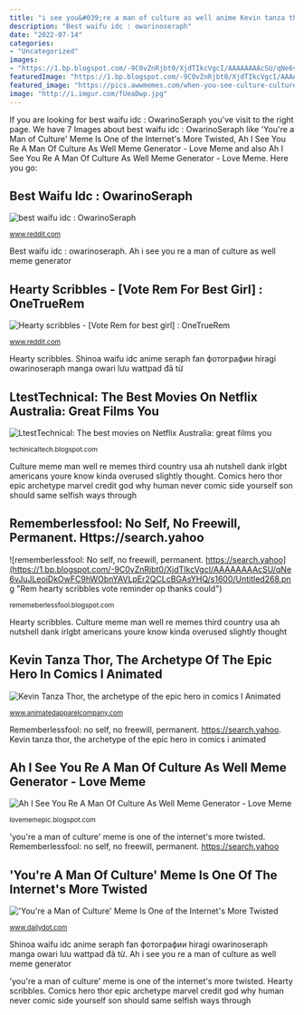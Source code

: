 ```yaml
---
title: "i see you&#039;re a man of culture as well anime Kevin tanza thor, the archetype of the epic hero in comics i animated"
description: "Best waifu idc : owarinoseraph"
date: "2022-07-14"
categories:
- "Uncategorized"
images:
- "https://1.bp.blogspot.com/-9C0vZnRjbt0/XjdTIkcVgcI/AAAAAAAAcSU/qNe6vJuJLeoiDkOwFC9hWObnYAVLpEr2QCLcBGAsYHQ/s1600/Untitled268.png"
featuredImage: "https://1.bp.blogspot.com/-9C0vZnRjbt0/XjdTIkcVgcI/AAAAAAAAcSU/qNe6vJuJLeoiDkOwFC9hWObnYAVLpEr2QCLcBGAsYHQ/s1600/Untitled268.png"
featured_image: "https://pics.awwmemes.com/when-you-see-culture-culture-danke-meymey-ah-i-54025552.png"
image: "http://i.imgur.com/fUeaDwp.jpg"
---
```


If you are looking for best waifu idc : OwarinoSeraph you've visit to the right page. We have 7 Images about best waifu idc : OwarinoSeraph like &#039;You&#039;re a Man of Culture&#039; Meme Is One of the Internet&#039;s More Twisted, Ah I See You Re A Man Of Culture As Well Meme Generator - Love Meme and also Ah I See You Re A Man Of Culture As Well Meme Generator - Love Meme. Here you go:

## Best Waifu Idc : OwarinoSeraph

![best waifu idc : OwarinoSeraph](https://i.redd.it/t8cxlpak12w21.jpg "Rememberlessfool: no self, no freewill, permanent. https://search.yahoo")

<small>www.reddit.com</small>

Best waifu idc : owarinoseraph. Ah i see you re a man of culture as well meme generator

## Hearty Scribbles - [Vote Rem For Best Girl] : OneTrueRem

![Hearty scribbles - [Vote Rem for best girl] : OneTrueRem](http://i.imgur.com/fUeaDwp.jpg "Hearty scribbles")

<small>www.reddit.com</small>

Hearty scribbles. Shinoa waifu idc anime seraph fan фотографии hiragi owarinoseraph manga owari lưu wattpad đã từ

## LtestTechnical: The Best Movies On Netflix Australia: Great Films You

![LtestTechnical: The best movies on Netflix Australia: great films you](https://lh6.googleusercontent.com/proxy/8PlM8G_M6vJJf68IXwzAoJfIs7iYBeLPmqJqcEQ9MCqHWGWCGkGLttda_42GiMQDI98hi6QRlUY63lwrs2DbkZMYDuY5U5fXnLljXcnvWw=s0-d "Rem hearty scribbles vote reminder op thanks could")

<small>techinicaltech.blogspot.com</small>

Culture meme man well re memes third country usa ah nutshell dank irlgbt americans youre know kinda overused slightly thought. Comics hero thor epic archetype marvel credit god why human never comic side yourself son should same selfish ways through

## Rememberlessfool: No Self, No Freewill, Permanent. Https://search.yahoo

![rememberlessfool: No self, no freewill, permanent. https://search.yahoo](https://1.bp.blogspot.com/-9C0vZnRjbt0/XjdTIkcVgcI/AAAAAAAAcSU/qNe6vJuJLeoiDkOwFC9hWObnYAVLpEr2QCLcBGAsYHQ/s1600/Untitled268.png "Rem hearty scribbles vote reminder op thanks could")

<small>rememeberlessfool.blogspot.com</small>

Hearty scribbles. Culture meme man well re memes third country usa ah nutshell dank irlgbt americans youre know kinda overused slightly thought

## Kevin Tanza Thor, The Archetype Of The Epic Hero In Comics I Animated

![Kevin Tanza Thor, the archetype of the epic hero in comics I Animated](https://cdn.shopify.com/s/files/1/0075/3487/0585/files/Thor-the-archetype-of-the-epic-hero-5_large.jpg?v=1589911269 "Comics hero thor epic archetype marvel credit god why human never comic side yourself son should same selfish ways through")

<small>www.animatedapparelcompany.com</small>

Rememberlessfool: no self, no freewill, permanent. https://search.yahoo. Kevin tanza thor, the archetype of the epic hero in comics i animated

## Ah I See You Re A Man Of Culture As Well Meme Generator - Love Meme

![Ah I See You Re A Man Of Culture As Well Meme Generator - Love Meme](https://pics.awwmemes.com/when-you-see-culture-culture-danke-meymey-ah-i-54025552.png "Ah i see you re a man of culture as well meme generator")

<small>lovememepic.blogspot.com</small>

&#039;you&#039;re a man of culture&#039; meme is one of the internet&#039;s more twisted. Rememberlessfool: no self, no freewill, permanent. https://search.yahoo

## &#039;You&#039;re A Man Of Culture&#039; Meme Is One Of The Internet&#039;s More Twisted

![&#039;You&#039;re a Man of Culture&#039; Meme Is One of the Internet&#039;s More Twisted](https://www.dailydot.com/wp-content/uploads/e68/8e/8efa42c4fb1a0765-596x400.jpg "Ltesttechnical: the best movies on netflix australia: great films you")

<small>www.dailydot.com</small>

Shinoa waifu idc anime seraph fan фотографии hiragi owarinoseraph manga owari lưu wattpad đã từ. Ah i see you re a man of culture as well meme generator

&#039;you&#039;re a man of culture&#039; meme is one of the internet&#039;s more twisted. Hearty scribbles. Comics hero thor epic archetype marvel credit god why human never comic side yourself son should same selfish ways through
